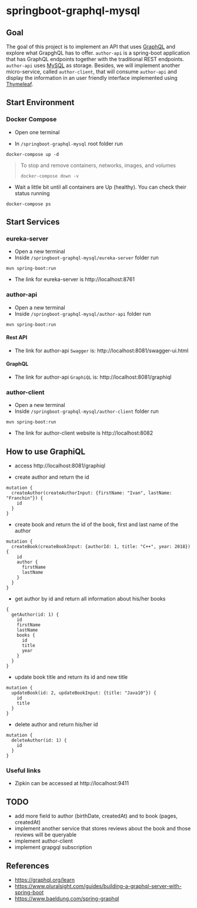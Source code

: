 # springboot-graphql-mysql

## Goal

The goal of this project is to implement an API that uses [GraphQL](https://graphql.org) and explore
what GrapghQL has to offer. `author-api` is a spring-boot application that has GraphQL endpoints together with the
traditional REST endpoints. `author-api` uses [MySQL](https://www.mysql.com) as storage. Besides, we will implement
another micro-service, called `author-client`, that will consume `author-api` and display the information in an user
friendly interface implemented using [Thymeleaf](https://www.thymeleaf.org).

## Start Environment

### Docker Compose

- Open one terminal

- In `/springboot-graphql-mysql` root folder run
```
docker-compose up -d
```
>
> To stop and remove containers, networks, images, and volumes
>```
>docker-compose down -v
>```

- Wait a little bit until all containers are Up (healthy). You can check their status running
```
docker-compose ps
```

## Start Services

### eureka-server

- Open a new terminal
- Inside `/springboot-graphql-mysql/eureka-server` folder run
```
mvn spring-boot:run
```
- The link for eureka-server is http://localhost:8761

### author-api

- Open a new terminal
- Inside `/springboot-graphql-mysql/author-api` folder run
```
mvn spring-boot:run
```

#### Rest API

- The link for author-api `Swagger` is: http://localhost:8081/swagger-ui.html

#### GraphQL

- The link for author-api `GraphiQL` is: http://localhost:8081/graphiql

### author-client

- Open a new terminal
- Inside `/springboot-graphql-mysql/author-client` folder run
```
mvn spring-boot:run
```
- The link for author-client website is http://localhost:8082

## How to use GraphiQL

- access http://localhost:8081/graphiql

- create author and return the id
```
mutation {
  createAuthor(createAuthorInput: {firstName: "Ivan", lastName: "Franchin"}) {
    id
  }
}
```

- create book and return the id of the book, first and last name of the author
```
mutation {
  createBook(createBookInput: {authorId: 1, title: "C++", year: 2018}) {
    id
    author {
      firstName
      lastName
    }
  }
}
```

- get author by id and return all information about his/her books
```
{
  getAuthor(id: 1) {
    id
    firstName
    lastName
    books {
      id
      title
      year
    }
  }
}
```

- update book title and return its id and new title
```
mutation {
  updateBook(id: 2, updateBookInput: {title: "Java10"}) {
    id
    title
  }
}
```

- delete author and return his/her id
```
mutation {
  deleteAuthor(id: 1) {
    id
  }
}
```

### Useful links

- Zipkin can be accessed at http://localhost:9411

## TODO

- add more field to author (birthDate, createdAt) and to book (pages, createdAt)
- implement another service that stores reviews about the book and those reviews will be queryable
- implement author-client
- implement grapgql subscription

## References

- https://graphql.org/learn
- https://www.pluralsight.com/guides/building-a-graphql-server-with-spring-boot
- https://www.baeldung.com/spring-graphql